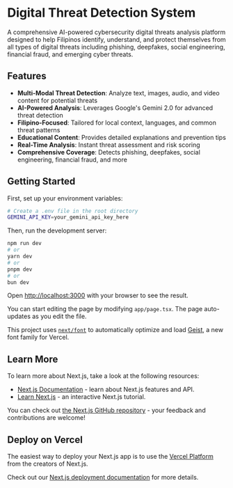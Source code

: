 # Digital Threat Detection System

A comprehensive AI-powered cybersecurity digital threats analysis platform designed to help Filipinos identify, understand, and protect themselves from all types of digital threats including phishing, deepfakes, social engineering, financial fraud, and emerging cyber threats.

## Features

- **Multi-Modal Threat Detection**: Analyze text, images, audio, and video content for potential threats
- **AI-Powered Analysis**: Leverages Google's Gemini 2.0 for advanced threat detection
- **Filipino-Focused**: Tailored for local context, languages, and common threat patterns
- **Educational Content**: Provides detailed explanations and prevention tips
- **Real-Time Analysis**: Instant threat assessment and risk scoring
- **Comprehensive Coverage**: Detects phishing, deepfakes, social engineering, financial fraud, and more

## Getting Started

First, set up your environment variables:
```bash
# Create a .env file in the root directory
GEMINI_API_KEY=your_gemini_api_key_here
```

Then, run the development server:

```bash
npm run dev
# or
yarn dev
# or
pnpm dev
# or
bun dev
```

Open [http://localhost:3000](http://localhost:3000) with your browser to see the result.

You can start editing the page by modifying `app/page.tsx`. The page auto-updates as you edit the file.

This project uses [`next/font`](https://nextjs.org/docs/app/building-your-application/optimizing/fonts) to automatically optimize and load [Geist](https://vercel.com/font), a new font family for Vercel.

## Learn More

To learn more about Next.js, take a look at the following resources:

- [Next.js Documentation](https://nextjs.org/docs) - learn about Next.js features and API.
- [Learn Next.js](https://nextjs.org/learn) - an interactive Next.js tutorial.

You can check out [the Next.js GitHub repository](https://github.com/vercel/next.js) - your feedback and contributions are welcome!

## Deploy on Vercel

The easiest way to deploy your Next.js app is to use the [Vercel Platform](https://vercel.com/new?utm_medium=default-template&filter=next.js&utm_source=create-next-app&utm_campaign=create-next-app-readme) from the creators of Next.js.

Check out our [Next.js deployment documentation](https://nextjs.org/docs/app/building-your-application/deploying) for more details.
